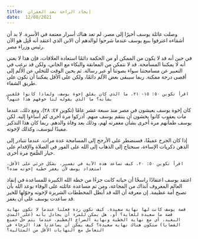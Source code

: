 ```yaml
---
title:  إيجاد الراحة بعد الغفران
date:  12/08/2021
---
```


وصلت عائلة يوسف أخيرًا إلى مصر. لم تعد هناك أسرار معتمة في الأسرة. لا بد أن أشقاءه اعترفوا ببيع يوسف عندما شرحوا لوالدهم أن الابن الذي اعتقد أنه قُتِل هو الآن رئيس وزراء مصر.

في حين أنه قد لا يكون من الممكن أو من الحكمة دائمًا استعادة العلاقات، فإن هذا لا يعني أنه لا يمكننا المسامحة. قد لا نتمكن من المعانقة والبكاء مع الجاني، ولكن قد نرغب في التعبير عن مسامحتنا سواء بصوتنا أو عبر رسالة. ثم يحين الوقت للتخلي عن الألم إلى أقصى درجة ممكنة. ربما سيبقى بعض الألم دائمًا، ولكن على الأقل يمكننا أن نكون على طريق الشفاء.

`اقرأ تكوين ٥٠: ١٥- ٢١. ما الذي كان يقلق إخوة يوسف، ولماذا كانوا قلقين بشأنه؟ ما الذي يقوله لنا خوفهم هذا عنهم؟`

كان إخوة يوسف يعيشون في مصر منذ سبعة عشر عامًا (تكوين ٤٧: ٢٨)، ومع ذلك، عندما مات يعقوب كانوا يخشون أن ينتقم يوسف منهم. أدركوا مرة أخرى كم أساءوا إليه. لكن يوسف طمأنهم مرة أخرى بشأن مغفرته لهم، وذلك بعد وفاة والدهم. ربما كان هذا التذكير مفيدًا ليوسف، وكذلك لإخوته.

إذا كان الجرح عميقًا، فسنضطر على الأرجح إلى المسامحة عدة مرات. عندما تتبادر إلى الذهن ذكريات الإساءة، سنحتاج إلى الذهاب إلى الله على الفور في الصلاة والإقدام على خيار الصُّفح مرة أخرى.

`اقرأ تكوين ٥٠: ٢٠. كيف تساعد هذه الآية في تفسير، بشكل جزئي على الأقل، استعداد يوسف لأن يغفر خطية إخوته ضده؟`

اعتقد يوسف اعتقادًا راسخًا أن حياته كانت جزءًا من خطة الله الكبيرة للمساعدة في إنقاذ العالم المعروف آنذاك من المجاعة، ومن ثم مساعدة عائلته على الوفاء بوعد الله بأن تصبح أمة عظيمة. إن معرفة أن الله قد أبطل المخططات الشريرة لإخوته وحوّلها للخير قد ساعدت يوسف على أن يغفر.

`قصة يوسف كانت لها نهاية سعيدة. كيف تكون ردة فعلنا عندما لا تكون نهاية قصة ما سعيدة للغاية؟ أو، هل يمكن للمرء أن يجادل بأنه (على المدى البعيد، أي مع نهاية الخطية ونهاية الصراع العظيم، عندما يتم حلّ جميع القضايا) ستكون هناك نهاية سعيدة؟ كيف يمكن أن يساعدنا هذا الرجاء في التعامل مع النهايات الأقل من المثالية؟`